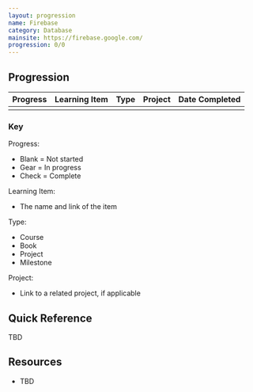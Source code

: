 ```yaml
---
layout: progression
name: Firebase
category: Database
mainsite: https://firebase.google.com/
progression: 0/0
---
```


## Progression

| Progress | Learning Item | Type | Project | Date Completed |
| -------- | ------------- | ---- | ------- | -------------- |
|  |  |  |  |  |


### Key

Progress:
- Blank = Not started
- Gear = In progress
- Check = Complete

Learning Item:
- The name and link of the item

Type:
- Course
- Book
- Project
- Milestone

Project:
- Link to a related project, if applicable


## Quick Reference

TBD

## Resources

- TBD